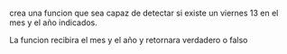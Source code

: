 crea una funcion que sea capaz de detectar si existe un viernes 13 en el mes y el año indicados.

La funcion recibira el mes y el año y retornara verdadero o falso